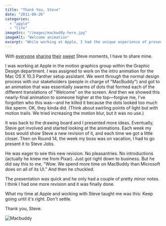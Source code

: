 ```yaml
---
title: "Thank You, Steve"
date: "2011-08-26"
categories: 
  - "apple"
  - "life"
imageSrc: "/images/macbuddy-hero.jpg"
imageAlt: "Welcome animation"
excerpt: "While working at Apple, I had the unique experience of presenting the Mac OS X Panther setup animation directly to Steve Jobs. After 14 rounds of revisions, his dedication to perfection taught me an invaluable lesson: Keep going until it's right. Don't settle."
---
```


With [everyone](https://plus.google.com/107117483540235115863/posts/gcSStkKxXTw) [sharing](http://blog.precipice.org/youre-the-ones "You're the ones - Marc Hedlund's blog") [their](http://tumblr.davidcairns.org/post/9359368094/so-steve-jobs-has-left-his-role-as-apples-ceo "So, Steve Jobs has left his role as Apple's CEO.... - Talk Dirty to Me, Paul Krugman") [sweet](http://allenpaltrow.tumblr.com/post/9375814057/my-experience-with-jobs-and-apple "My Experience with Jobs and Apple") Steve moments, I have to share mine.

I was working at Apple in the motion graphics group within the Graphic Design department. I was assigned to work on the intro animation for the Mac OS X 10.3 Panther setup assistant. We went through the normal design process with our stakeholders (people in charge of "MacBuddy") and got to an animation that was essentially swarms of dots that formed each of the different translations of "Welcome" on the screen. And then we showed this nearly-final animation to someone higher at the top—forgive me, I've forgotten who this was—and he killed it because the dots looked too much like sperm. OK, they kinda did. (Think about swirling points of light but with motion trails. We tried increasing the motion blur, but it was no use.)

It was back to the drawing board and I presented more ideas. Eventually, Steve got involved and started looking at the animations. Each week my boss would show Steve a new revision of it, and each time we got a little closer. Then on Round 14, the week my boss was on vacation, I had to go present it to Steve Jobs.

He was eager to see this new revision. No pleasantries. No introductions (actually he knew me from Pixar). Just got right down to business. But he did say this to me, "Wow. We spend more time on MacBuddy than Microsoft does on all of its UI." And then he chuckled.

The presentation was quick and he only had a couple of pretty minor notes. I think I had one more revision and it was finally done.

What my time at Apple and working with Steve taught me was this: Keep going until it's right. Don't settle.

Thank you, Steve.

![Macbuddy](/images/macbuddy.jpg)
